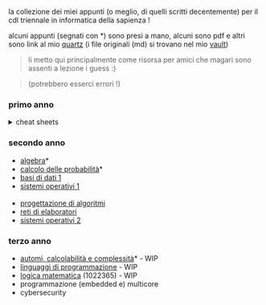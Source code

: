 la collezione dei miei appunti (o meglio, di quelli scritti decentemente) per il cdl triennale in informatica della sapienza ! 

alcuni appunti (segnati con *) sono presi a mano, alcuni sono pdf e altri sono link al mio [quartz](https://aglaianorza.github.io/notesig/) (i file originali (md) si trovano nel mio [vault](https://github.com/AglaiaNorza/obsidian-vault))

> li metto qui principalmente come risorsa per amici che magari sono assenti a lezione i guess :)
 
> (potrebbero esserci errori !)

### primo anno
<details>
    <summary>cheat sheets</summary>
    <br>

(le mie '**cheat sheets**' !! - contengono le informazioni principali che mi servivano per gli esami, esercizi spiegati, e qualche tip (sono un po' disordinate))

- [progettazione di sistemi digitali](../../raw/main/primo%20anno/psd%20cheat%20sheet.pdf) - (tipi di esercizi d'esame della prof.ssa Massini - e la relativa teoria -, spiegati)
- [calcolo differenziale](../../raw/main/primo%20anno/calcdiff%20cheat%20sheet.pdf) - (formule necessarie ed esempi di esercizi)
- [architettura degli elaboratori](../../raw/main/primo%20anno/arch%20cheat%20sheet.pdf) - (principalmente tips su come svolgere gli esercizi)
</details>

### secondo anno

- [algebra](../../raw/main/secondo%20anno/algebra.pdf)*
- [calcolo delle probabilità](../../raw/main/secondo%20anno/calcolo%20delle%20probabilità.pdf)* 
- [basi di dati 1](https://aglaianorza.github.io/notesig/vault/basi-di-dati-1/basi-di-dati-1)
- [sistemi operativi 1](https://aglaianorza.github.io/notesig/vault/sistemi-operativi-1/sistemi-operativi-1)
<br></br> <!-- ik /br is not a thing, but it doesn't register the md after it without it -->
- [progettazione di algoritmi](https://aglaianorza.github.io/notesig/vault/progettazione-di-algoritmi/progettazione-di-algoritmi)
- [reti di elaboratori](https://aglaianorza.github.io/notesig/vault/reti-di-elaboratori/reti-di-elaboratori)
- [sistemi operativi 2](https://aglaianorza.github.io/notesig/vault/sistemi-operativi-2/sistemi-operativi-2)

### terzo anno 
- [automi, calcolabilità e complessità](../../raw/main/terzo%20anno/automi.pdf)* -  WIP 
- [linguaggi di programmazione](../../raw/main/terzo%20anno/linguaggi%20di%20programmmazione.pdf) - WIP
- [logica matematica](../../raw/main/terzo%20anno/logica%20matematica.pdf) (1022365) -  WIP
- programmazione (embedded e) multicore
- cybersecurity
